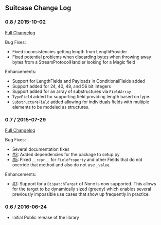 ## Suitcase Change Log

### 0.8 / 2015-10-02
[Full Changelog](https://github.com/digidotcom/python-suitcase/compare/0.7...0.8)

Bug Fixes:

* Fixed inconsistencies getting length from LengthProvider
* Fixed potential problems when discarding bytes when throwing away
  bytes from a StreamProtocolHandler looking for a Magic field

Enhancements:

* Support for LengthFields and Payloads in ConditionalFields added
* Support added for 24, 40, 48, and 56 bit integers
* Support added for an array of substructures via `FieldArray`
* `TypeField` added for supporting field providing length based on type.
* `SubstructureField` added allowing for individuals fields with
  multiple elements to be modeled as structures.

### 0.7 / 2015-07-29
[Full Changelog](https://github.com/digidotcom/python-suitcase/compare/0.6...0.7)

Bug Fixes:

* Several documentation fixes
* [#3](https://github.com/digidotcom/python-suitcase/issues/3):
  Added dependencies for the package to setup.py
* [#5](https://github.com/digidotcom/python-suitcase/issues/5): Fixed
  `__repr__` for `FieldProperty` and other Fields that do not override
  that method and also do not use `_value`.

Enhancements:

* [#7](https://github.com/digidotcom/python-suitcase/issues/7):
  Support for a `DispatchTarget` of None is now supported.  This
  allows for the target to be dynamically sized (greedy) which enables
  several previously impossible use cases that show up frequently in
  practice.

### 0.6 / 2016-06-24

* Initial Public release of the library
